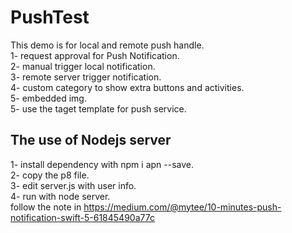 # PushTest

This demo is for local and remote push handle. <br>
1- request approval for Push Notification.<br>
2- manual trigger local notification.<br>
3- remote server trigger notification.<br>
4- custom category to show extra buttons and activities.<br>
5- embedded img.<br>
5- use the taget template for push service.<br>

## The use of Nodejs server 
1- install dependency with npm i apn --save.<br>
2- copy the p8 file.<br>
3- edit server.js with user info.<br>
4- run with node server.<br>
follow the note in https://medium.com/@mytee/10-minutes-push-notification-swift-5-61845490a77c <br>
